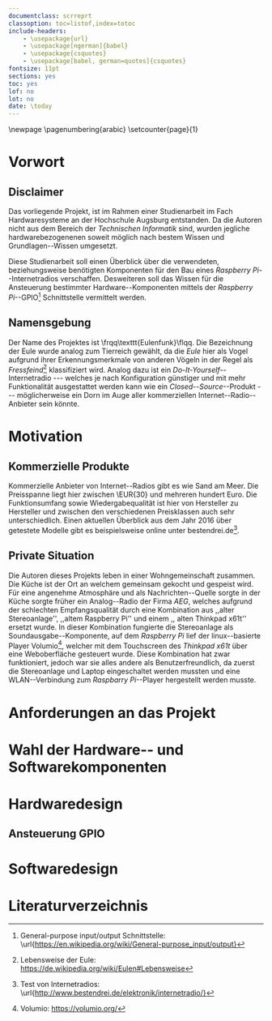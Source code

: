 ```yaml
---
documentclass: scrreprt
classoption: toc=listof,index=totoc
include-headers:
    - \usepackage{url} 
    - \usepackage[ngerman]{babel}
    - \usepackage{csquotes}
    - \usepackage[babel, german=quotes]{csquotes}
fontsize: 11pt
sections: yes
toc: yes
lof: no
lot: no
date: \today
---
```


\newpage
\pagenumbering{arabic} 
\setcounter{page}{1}

# Vorwort 

## Disclaimer

Das vorliegende Projekt, ist im Rahmen einer Studienarbeit im Fach
Hardwaresysteme an der Hochschule Augsburg entstanden. Da die Autoren nicht aus
dem Bereich der *Technischen Informatik* sind, wurden jegliche
hardwarebezogenenen soweit möglich nach bestem Wissen und Grundlagen--Wissen umgesetzt.

Diese Studienarbeit soll einen Überblick über die verwendeten, beziehungsweise
benötigten Komponenten für den Bau eines *Raspberry Pi*--Internetradios
verschaffen. Desweiteren soll das Wissen für die Ansteuerung bestimmter
Hardware--Komponenten mittels der *Raspberry Pi*--GPIO[^GPIO] Schnittstelle vermittelt
werden.

## Namensgebung

Der Name des Projektes ist \frqq\texttt{Eulenfunk}\flqq. Die Bezeichnung der
Eule wurde analog zum Tierreich gewählt, da die *Eule* hier als Vogel aufgrund
ihrer Erkennungsmerkmale von anderen Vögeln in der Regel als *Fressfeind*[^EULE]
klassifiziert wird. Analog dazu ist ein *Do-It-Yourself*--Internetradio ---
welches je nach Konfiguration günstiger und mit mehr Funktionalität ausgestattet
werden kann wie ein *Closed--Source*--Produkt --- möglicherweise ein Dorn im
Auge aller kommerziellen Internet--Radio--Anbieter sein könnte.

[^EULE]: Lebensweise der Eule: https://de.wikipedia.org/wiki/Eulen#Lebensweise

[^GPIO]: General-purpose input/output Schnittstelle: \url{https://en.wikipedia.org/wiki/General-purpose_input/output}


# Motivation

## Kommerzielle Produkte

Kommerzielle Anbieter von Internet--Radios gibt es wie Sand am Meer. Die
Preisspanne liegt hier zwischen \EUR{30} und mehreren hundert Euro. Die
Funktionsumfang sowie Wiedergabequalität ist hier von Hersteller zu Hersteller
und zwischen den verschiedenen Preisklassen auch sehr unterschiedlich. Einen
aktuellen Überblick aus dem Jahr 2016 über getestete Modelle gibt es
beispielsweise online unter bestendrei.de[^TEST].

[^TEST]:Test von Internetradios: \url{http://www.bestendrei.de/elektronik/internetradio/}


## Private Situation 

Die Autoren dieses Projekts leben in einer Wohngemeinschaft zusammen. Die Küche
ist der Ort an welchem gemeinsam gekocht und gespeist wird. Für eine angenehme
Atmosphäre und als Nachrichten--Quelle sorgte in der Küche sorgte früher ein
Analog--Radio der Firma *AEG*, welches aufgrund der schlechten Empfangsqualität
durch eine Kombination aus ,,alter Stereoanlage'', ,,altem Raspberry Pi'' und
einem ,, alten Thinkpad x61t'' ersetzt wurde. In dieser Kombination fungierte
die Stereoanlage als Soundausgabe--Komponente, auf dem *Raspberry Pi* lief der
linux--basierte Player Volumio[^VOL], welcher mit dem Touchscreen des *Thinkpad
x61t* über eine Weboberfläche gesteuert wurde. Diese Kombination hat zwar
funktioniert, jedoch war sie alles andere als Benutzerfreundlich, da zuerst die
Stereoanlage und Laptop  eingeschaltet werden mussten und eine WLAN--Verbindung
zum *Raspbarry Pi*--Player hergestellt werden musste. 

[^VOL]: Volumio: https://volumio.org/




# Anforderungen an das Projekt

# Wahl der Hardware-- und Softwarekomponenten

# Hardwaredesign

## Ansteuerung GPIO

# Softwaredesign

# Literaturverzeichnis
